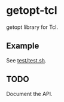 # getopt-tcl

getopt library for Tcl.

## Example

See [test/test.sh](https://github.com/markuskimius/getopt-tcl/blob/master/test/test.sh).

## TODO

Document the API.
